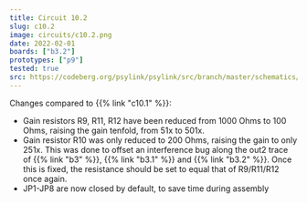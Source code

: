 ```yaml
---
title: Circuit 10.2
slug: c10.2
image: circuits/c10.2.png
date: 2022-02-01
boards: ["b3.2"]
prototypes: ["p9"]
tested: true
src: https://codeberg.org/psylink/psylink/src/branch/master/schematics/circuit10.2.sch
---
```


Changes compared to {{% link "c10.1" %}}:

- Gain resistors R9, R11, R12 have been reduced from 1000 Ohms to 100 Ohms, raising the gain tenfold, from 51x to 501x.
- Gain resistor R10 was only reduced to 200 Ohms, raising the gain to only 251x. This was done to offset an interference bug along the out2 trace of {{% link "b3" %}}, {{% link "b3.1" %}} and {{% link "b3.2" %}}.  Once this is fixed, the resistance should be set to equal that of R9/R11/R12 once again.
- JP1-JP8 are now closed by default, to save time during assembly
